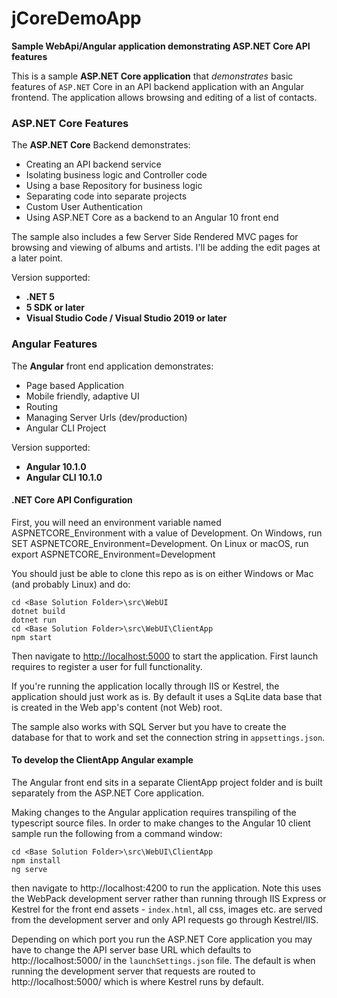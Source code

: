 # jCoreDemoApp

**Sample WebApi/Angular application demonstrating ASP.NET Core API features**

This is a sample **ASP.NET Core application** that *demonstrates* basic features of `ASP.NET` Core in an API backend application with an Angular frontend. The application allows browsing and editing of a list of contacts.

### ASP.NET Core Features
The **ASP.NET Core** Backend demonstrates:

* Creating an API backend service
* Isolating business logic and Controller code
* Using a base Repository for business logic
* Separating code into separate projects
* Custom User Authentication
* Using ASP.NET Core as a backend to an Angular 10 front end

The sample also includes a few Server Side Rendered MVC pages for browsing and viewing of albums and artists. I'll be adding the edit pages at a later point.

Version supported:  
* **.NET 5**
* **5 SDK or later**
* **Visual Studio Code / Visual Studio 2019 or later**

### Angular Features
The **Angular** front end application demonstrates:

* Page based Application
* Mobile friendly, adaptive UI
* Routing
* Managing Server Urls (dev/production)
* Angular CLI Project

Version supported:  
* **Angular 10.1.0**  
* **Angular CLI 10.1.0**


#### .NET Core API Configuration
First, you will need an environment variable named ASPNETCORE_Environment with a value of Development. On Windows, run SET ASPNETCORE_Environment=Development. On Linux or macOS, run export ASPNETCORE_Environment=Development

You should just be able to clone this repo as is on either Windows or Mac (and probably Linux) and do:

```
cd <Base Solution Folder>\src\WebUI
dotnet build
dotnet run
cd <Base Solution Folder>\src\WebUI\ClientApp
npm start
```

Then navigate to [http://localhost:5000](http://localhost:5000) to start the application. First launch requires to register a user for full functionality.

If you're running the application locally through IIS or Kestrel, the application should just work as is. By default it uses a SqLite data base that is created in the Web app's content (not Web) root. 

The sample also works with SQL Server but you have to create the database for that to work and set the connection string in `appsettings.json`. 

#### To develop the ClientApp Angular example
The Angular front end sits in a separate ClientApp project folder and is built separately from the ASP.NET Core application.

Making changes to the Angular application requires transpiling of the typescript source files. In order to make changes to the Angular 10 client sample run the following from a command window:

```
cd <Base Solution Folder>\src\WebUI\ClientApp
npm install
ng serve
```

then navigate to http://localhost:4200 to run the application. Note this uses the WebPack development server rather than running through IIS Express or Kestrel for the front end assets - `index.html`, all css, images etc. are served from the development server and only API requests go through Kestrel/IIS.

Depending on which port you run the ASP.NET Core application you may have to change the API server base URL which defaults to http://localhost:5000/ in the `launchSettings.json` file. The default is when running the development server that requests are routed to http://localhost:5000/ which is where Kestrel runs by default.

